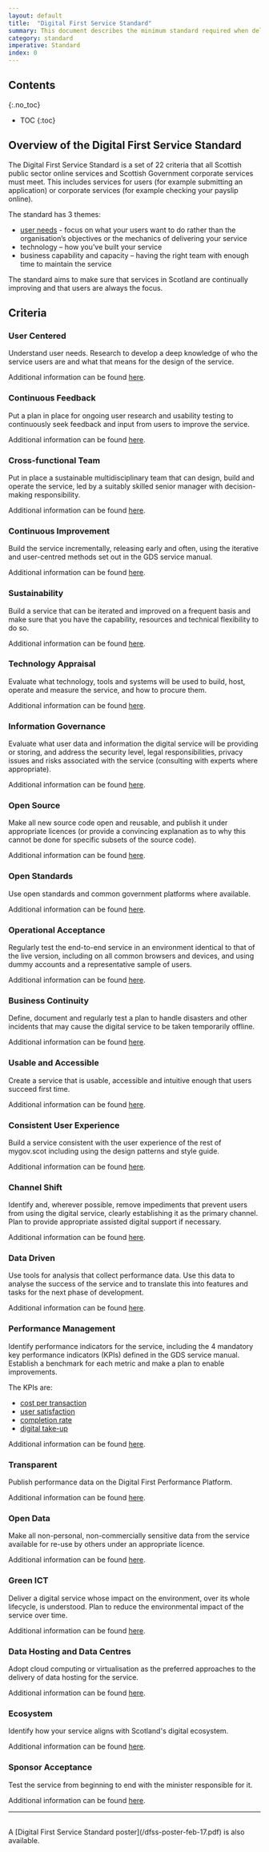 ```yaml
---
layout: default
title:  "Digital First Service Standard"
summary: This document describes the minimum standard required when delivering a digital public service. The document is based upon GDS' "Digital by Default" standard.
category: standard
imperative: Standard
index: 0
---
```



## Contents
{:.no_toc}

* TOC
{:toc}
<!--TOC max3-->

## Overview of the Digital First Service Standard

The Digital First Service Standard is a set of 22 criteria that all Scottish public sector online services and Scottish Government corporate services must meet. This includes services for users (for example submitting an application) or corporate services (for example checking your payslip online).

The standard has 3 themes:

* [user needs](https://www.gov.uk/service-manual/user-research/start-by-learning-user-needs#identifying-user-needs) - focus on what your users want to do rather than the organisation’s objectives or the mechanics of delivering your service
* technology – how you’ve built your service
* business capability and capacity – having the right team with enough time to maintain the service

The standard aims to make sure that services in Scotland are continually improving and that users are always the focus.

## Criteria

### User Centered

Understand user needs. Research to develop a deep knowledge of who the service users are and what that means for the design of the service.

Additional information can be found [here](/criterion/user-centred).

### Continuous Feedback

Put a plan in place for ongoing user research and usability testing to continuously seek feedback and input from users to improve the service.

Additional information can be found [here](/criterion/continuous-feedback).

### Cross-functional Team

Put in place a sustainable multidisciplinary team that can design, build and operate the service, led by a suitably skilled senior manager with decision-making responsibility.

Additional information can be found [here](/criterion/cross-functional-team).

### Continuous Improvement

Build the service incrementally, releasing early and often, using the iterative and user-centred methods set out in the GDS service manual.

Additional information can be found [here](/criterion/continuous-improvement).

### Sustainability

Build a service that can be iterated and improved on a frequent basis and make sure that you have the capability, resources and technical flexibility to do so.

Additional information can be found [here](/criterion/sustainability).

### Technology Appraisal

Evaluate what technology, tools and systems will be used to build, host, operate and measure the service, and how to procure them.

Additional information can be found [here](/criterion/technology-appraisal).

### Information Governance

Evaluate what user data and information the digital service will be providing or storing, and address the security level, legal responsibilities, privacy issues and risks associated with the service (consulting with experts where appropriate).

Additional information can be found [here](/criterion/information-governance).

### Open Source

Make all new source code open and reusable, and publish it under appropriate licences (or provide a convincing explanation as to why this cannot be done for specific subsets of the source code).

Additional information can be found [here](/criterion/open-source).

### Open Standards

Use open standards and common government platforms where available.

Additional information can be found [here](/criterion/open-standards).

### Operational Acceptance

Regularly test the end-to-end service in an environment identical to that of the live version, including on all common browsers and devices, and using dummy accounts and a representative sample of users.

Additional information can be found [here](/criterion/operational-acceptance).

### Business Continuity

Define, document and regularly test a plan to handle disasters and other incidents that may cause the digital service to be taken temporarily offline.

Additional information can be found [here](/criterion/business-continuity).

### Usable and Accessible

Create a service that is usable, accessible and intuitive enough that users succeed first time.

Additional information can be found [here](/criterion/usable-and-accessible).

### Consistent User Experience

Build a service consistent with the user experience of the rest of mygov.scot including using the design patterns and style guide.

Additional information can be found [here](/criterion/consistent-user-experience).

### Channel Shift

Identify and, wherever possible, remove impediments that prevent users from using the digital service, clearly establishing it as the primary channel. Plan to provide appropriate assisted digital support if necessary.

Additional information can be found [here](/criterion/channel-shift).

### Data Driven

Use tools for analysis that collect performance data. Use this data to analyse the success of the service and to translate this into features and tasks for the next phase of development.

Additional information can be found [here](/criterion/data-driven).

### Performance Management

Identify performance indicators for the service, including the 4 mandatory key performance indicators (KPIs) defined in the GDS service manual. Establish a benchmark for each metric and make a plan to enable improvements.

The KPIs are:

- [cost per transaction](https://www.gov.uk/service-manual/measurement/cost-per-transaction.html)
- [user satisfaction](https://www.gov.uk/service-manual/measurement/user-satisfaction.html)
- [completion rate](https://www.gov.uk/service-manual/measurement/completion-rate.html)
- [digital take-up](https://www.gov.uk/service-manual/measurement/digital-takeup.html)

Additional information can be found [here](/criterion/performance-management).

### Transparent

Publish performance data on the Digital First Performance Platform.

Additional information can be found [here](/criterion/transparent).

### Open Data

Make all non-personal, non-commercially sensitive data from the service available for re-use by others under an appropriate licence.

Additional information can be found [here](/criterion/open-data).

### Green ICT

Deliver a digital service whose impact on the environment, over its whole lifecycle, is understood. Plan to reduce the environmental impact of the service over time.

Additional information can be found [here](/criterion/green-ict).

### Data Hosting and Data Centres

Adopt cloud computing or virtualisation as the preferred approaches to the delivery of data hosting for the service.

Additional information can be found [here](/criterion/data-hosting-and-data-centres).

### Ecosystem

Identify how your service aligns with Scotland's digital ecosystem.

Additional information can be found [here](/criterion/ecosystem).

### Sponsor Acceptance

Test the service from beginning to end with the minister responsible for it.

Additional information can be found [here](/criterion/sponsor-acceptance).

----
<br>
A [Digital First Service Standard poster](/dfss-poster-feb-17.pdf) is also available.
